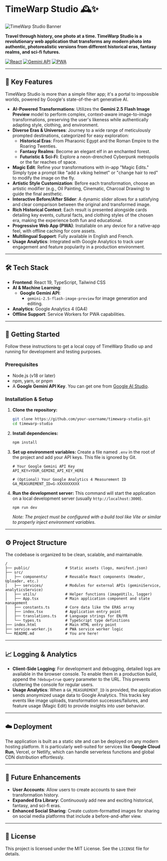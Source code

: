 

# TimeWarp Studio 🕰️✨

![TimeWarp Studio Banner](public/logo_timewarp.png)

**Travel through history, one photo at a time. TimeWarp Studio is a revolutionary web application that transforms any modern photo into authentic, photorealistic versions from different historical eras, fantasy realms, and sci-fi futures.**

[![React](https://img.shields.io/badge/React-19-blue?style=for-the-badge&logo=react)](https://react.dev/)
[![Gemini API](https://img.shields.io/badge/Gemini_API-2.5_Flash-4285F4?style=for-the-badge&logo=google-cloud)](https://ai.google.dev/)
[![PWA](https://img.shields.io/badge/PWA-Ready-5A0FC8?style=for-the-badge&logo=pwa)](https://web.dev/progressive-web-apps/)

---

## 🌟 Key Features

TimeWarp Studio is more than a simple filter app; it's a portal to impossible worlds, powered by Google's state-of-the-art generative AI.

*   **AI-Powered Transformations**: Utilizes the **Gemini 2.5 Flash Image Preview** model to perform complex, context-aware image-to-image transformations, preserving the user's likeness while authentically adapting style, clothing, and environment.
*   **Diverse Eras & Universes**: Journey to a wide range of meticulously prompted destinations, categorized for easy exploration:
    *   **Historical Eras**: From Pharaonic Egypt and the Roman Empire to the Roaring Twenties.
    *   **Fantasy Realms**: Become an elegant elf in an enchanted forest.
    *   **Futuristic & Sci-Fi**: Explore a neon-drenched Cyberpunk metropolis or the far reaches of space.
*   **Magic Edit**: Refine your transformations with in-app "Magic Edits." Simply type a prompt like "add a viking helmet" or "change hair to red" to modify the image on the fly.
*   **Artistic Style Customization**: Before each transformation, choose an artistic modifier (e.g., Oil Painting, Cinematic, Charcoal Drawing) to guide the final aesthetic.
*   **Interactive Before/After Slider**: A dynamic slider allows for a satisfying and clear comparison between the original and transformed image.
*   **Rich Historical Context**: Each result is presented alongside cards detailing key events, cultural facts, and clothing styles of the chosen era, making the experience both fun and educational.
*   **Progressive Web App (PWA)**: Installable on any device for a native-app feel, with offline caching for core assets.
*   **Multilingual Support**: Fully available in English and French.
*   **Usage Analytics**: Integrated with Google Analytics to track user engagement and feature popularity in a production environment.

---

## 🛠️ Tech Stack

*   **Frontend**: React 19, TypeScript, Tailwind CSS
*   **AI & Machine Learning**:
    *   **Google Gemini API**:
        *   `gemini-2.5-flash-image-preview` for image generation and editing.
*   **Analytics**: Google Analytics 4 (GA4)
*   **Offline Support**: Service Workers for PWA capabilities.

---

## 🚀 Getting Started

Follow these instructions to get a local copy of TimeWarp Studio up and running for development and testing purposes.

### Prerequisites

*   Node.js (v18 or later)
*   npm, yarn, or pnpm
*   A **Google Gemini API Key**. You can get one from [Google AI Studio](https://makersuite.google.com/app/apikey).

### Installation & Setup

1.  **Clone the repository:**
    ```sh
    git clone https://github.com/your-username/timewarp-studio.git
    cd timewarp-studio
    ```

2.  **Install dependencies:**
    ```sh
    npm install
    ```

3.  **Set up environment variables:**
    Create a file named `.env` in the root of the project and add your API keys. This file is ignored by Git.

    ```env
    # Your Google Gemini API Key
    API_KEY=YOUR_GEMINI_API_KEY_HERE

    # (Optional) Your Google Analytics 4 Measurement ID
    GA_MEASUREMENT_ID=G-XXXXXXXXXX
    ```

4.  **Run the development server:**
    This command will start the application on a local development server (usually `http://localhost:3000`).
    ```sh
    npm run dev
    ```
    *Note: The project must be configured with a build tool like Vite or similar to properly inject environment variables.*

---

## ⚙️ Project Structure

The codebase is organized to be clean, scalable, and maintainable.

```
/
├── public/                # Static assets (logo, manifest.json)
├── src/
│   ├── components/        # Reusable React components (Header, Uploader, etc.)
│   ├── services/          # Modules for external APIs (geminiService, analyticsService)
│   ├── utils/             # Helper functions (imageUtils, logger)
│   ├── App.tsx            # Main application component and state management
│   ├── constants.ts       # Core data like the ERAS array
│   ├── index.tsx          # Application entry point
│   ├── translations.ts    # Language strings for EN/FR
│   └── types.ts           # TypeScript type definitions
├── index.html             # Main HTML entry point
├── service-worker.js      # PWA service worker logic
└── README.md              # You are here!
```

---

## 📈 Logging & Analytics

*   **Client-Side Logging**: For development and debugging, detailed logs are available in the browser console. To enable them in a production build, append the `?debug=true` query parameter to the URL. This prevents cluttering the console for regular users.
*   **Usage Analytics**: When a `GA_MEASUREMENT_ID` is provided, the application sends anonymized usage data to Google Analytics. This tracks key events like image uploads, transformation successes/failures, and feature usage (Magic Edit) to provide insights into user behavior.

---

## ☁️ Deployment

The application is built as a static site and can be deployed on any modern hosting platform. It is particularly well-suited for services like **Google Cloud Run**, Vercel, or Netlify, which can handle serverless functions and global CDN distribution effortlessly.

---

## 🔮 Future Enhancements

*   **User Accounts**: Allow users to create accounts to save their transformation history.
*   **Expanded Era Library**: Continuously add new and exciting historical, fantasy, and sci-fi eras.
*   **Enhanced Social Sharing**: Create custom-formatted images for sharing on social media platforms that include a before-and-after view.

---

## 📄 License

This project is licensed under the MIT License. See the `LICENSE` file for details.